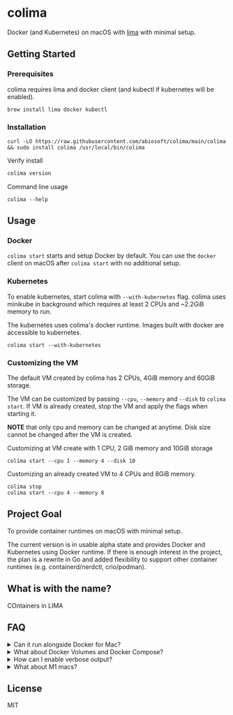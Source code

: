 # colima

Docker (and Kubernetes) on macOS with [lima](https://github.com/lima-vm/lima) with minimal setup.

## Getting Started

### Prerequisites

colima requires lima and docker client (and kubectl if kubernetes will be enabled).

```
brew install lima docker kubectl
```

### Installation

```
curl -LO https://raw.githubusercontent.com/abiosoft/colima/main/colima && sudo install colima /usr/local/bin/colima
```

Verify install

```sh
colima version
```

Command line usage

```
colima --help
```

## Usage

### Docker

`colima start` starts and setup Docker by default.
You can use the `docker` client on macOS after `colima start` with no additional setup.

### Kubernetes

To enable kubernetes, start colima with `--with-kubernetes` flag.
colima uses minikube in background which requires at least 2 CPUs and ~2.2GiB memory to run.

The kubernetes uses colima's docker runtime. Images built with docker are accessible to kubernetes.

```
colima start --with-kubernetes
```

### Customizing the VM

The default VM created by colima has 2 CPUs, 4GiB memory and 60GiB storage.

The VM can be customized by passing `--cpu`, `--memory` and `--disk` to `colima start`.
If VM is already created, stop the VM and apply the flags when starting it.

**NOTE** that only cpu and memory can be changed at anytime. Disk size cannot be changed after the VM is created.

Customizing at VM create with 1 CPU, 2 GiB memory and 10GiB storage

```
colima start --cpu 1 --memory 4 --disk 10
```

Customizing an already created VM to 4 CPUs and 8GiB memory.

```
colima stop
colima start --cpu 4 --memory 8
```

## Project Goal

To provide container runtimes on macOS with minimal setup.

The current version is in usable alpha state and provides Docker and Kubernetes using Docker runtime.
If there is enough interest in the project, the plan is a rewrite in Go and added flexibility to
support other container runtimes (e.g. containerd/nerdctl, crio/podman).

## What is with the name?

COntainers in LIMA

## FAQ

<details>
<summary>Can it run alongside Docker for Mac?</summary>
<p>
No. colima assumes to be the default docker context and will conflict with Docker for Mac. You should either, not both.
</p>
</details>

<details>
<summary>What about Docker Volumes and Docker Compose?</summary>
<p>
colima mounts the host's home directory as readonly in the VM. Volume mounts and docker compose should work as expected but only readonly.

colima uses lima for the VM and lima's support for writeable volumes is still experimental.
Volumes are thereby made readonly in colima for now.

</p>
</details>

<details>
<summary>How can I enable verbose output?</summary>
<p>
The log file is at $HOME/.colima/out.log, you can simply tail it.

```
tail -f $HOME/.colima/out.log
```

</p>
</details>

<details>
<summary>What about M1 macs?</summary>
<p>

M1 macs should work, but not tested.

The challenge is installing lima on M1 macs, instructions are available on [lima project page](https://github.com/lima-vm/lima/blob/master/README.md#installation).

</p>
</details>

## License

MIT
